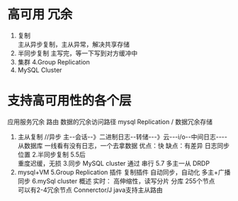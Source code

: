 # 高可用  冗余
1. 复制  
主从异步复制，主从异常，解决共享存储 
2. 半同步复制
主写完，等一下写到对方缓冲中
3. 集群
4.Group Replication
5. MySQL Cluster

# 支持高可用性的各个层
应用服务冗余
路由
数据的冗余访问路径 mysql Replication / 
数据冗余存储

1. 主从复制  //异步
主--会话--》二进制日志--转储---》云---i/o--中间日志----从数据库
一线看有没有日志，一个去拿数据
优点：快
缺点：有差异
日志同步位置
2.半同步复制 5.5后	
重度迟缓，无损
3.同步
MySQL cluster 通过
串行
5.7 多主一从
DRDP
4. mysql+VM
5.Group Replication 插件
复制插件
自动同步，自动化
多主+广播同步
6.mySql cluster 概述
实时：
高伸缩性，读写分片 分库 
255个节点  
可以有2-4冗余节点
Connerctor/J java支持主从路由







